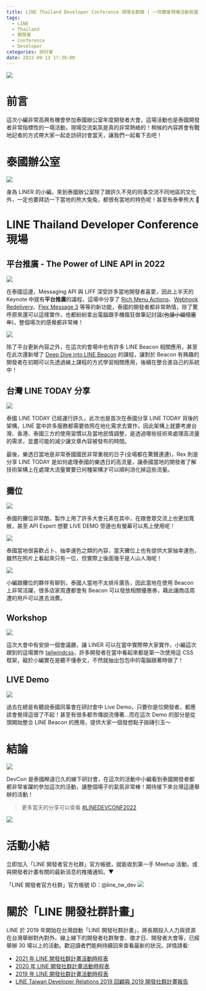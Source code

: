 ```yaml
---
title: LINE Thailand Developer Conference 現場全都錄 | 一同體會現場活動氛圍！
tags:
  - LINE
  - Thailand
  - 開發者
  - Conference
  - Developer
categories: 研討會
date: 2022-09-13 17:39:00
---
```



![](https://nijialin.com/images/2022/th-1/all.jpg)

# 前言

這次小編非常高興有機會參加泰國辦公室年度開發者大會，這場活動也是泰國開發者非常指標性的一場活動，現場交流氣氛是真的非常熱絡的！稍候的內容將會有戰地記者的方式帶大家一起走訪研討會當天，讓我們一起看下去吧！

<!-- more -->

# 泰國辦公室

![](https://nijialin.com/images/2022/th-1/brown2.JPG)

身為 LINER 的小編，來到泰國辦公室除了跟許久不見的同事交流不同地區的文化外，一定也要拜訪一下當地的熊大兔兔，都很有當地的特色呢！甚至有泰拳熊大 🤩

# LINE Thailand Developer Conference 現場

## 平台推廣 - The Power of LINE API in 2022

![](https://nijialin.com/images/2022/th-1/evangelist1.JPG)

在泰國這邊，Messaging API 與 LIFF 深受許多當地開發者喜愛，因此上半天的 Keynote 中就有**平台推廣**的議程，這場中分享了 [Rich Menu Actions](https://engineering.linecorp.com/zh-hant/blog/messaging-api-2022-new-features/#20220513-new-richmenu-actions)、[Webhook Redelivery](https://developers.line.biz/en/news/2022/04/19/webhook-redelivery/#add-webhook-redelivery-2022-04-19)、[Flex Message 3](https://developers.line.biz/en/news/2022/03/11/flex-message-update-3-released/) 等等的新功能，泰國的開發者都非常熱情，除了驚呼原來還可以這樣實作，也都紛紛拿出電腦跟手機瘋狂做筆記討論(~~也讓小編憶當年~~)，整個場次的感覺都非常棒！

![](https://nijialin.com/images/2022/th-1/evangelist2.png)

除了平台更新內容之外，在這次的會場中也有許多 LINE Beacon 相關應用，甚至在此次還新增了 [Deep Dive into LINE Beacon](https://skooldio.com/courses/deep-dive-into-line-beacon) 的課程，讓對於 Beacon 有興趣的開發者在初期可以先透過線上課程的方式學習相關應用，後續在整合進自己的系統中！

## 台灣 LINE TODAY 分享

![](https://nijialin.com/images/2022/th-1/rex1.jpeg)

泰國 LINE TODAY 已經運行許久，此次也是首次在泰國分享 LINE TODAY 背後的架構，LINE 當中許多服務都需要依照在地化需求去實作，因此架構上就要考慮台灣、香港、泰國三方的使用習慣以及當地民情調整，是透過哪些技術來處理高流量的需求，並盡可能的減少讓文章內容被發布的時間。

最後，樂透日當地是非常泰國國民非常重視的日子(全場都在驚聲連連)，Rex 則是分享 LINE TODAY 是如何處理泰國的樂透日的高流量，讓泰國當地的開發者了解技術架構上在處理大流量實要已何種架構才可以順利消化掉這些流量。

## 攤位

![](https://nijialin.com/images/2022/th-1/booth1.JPG)

泰國的攤位非常酷，製作上用了許多大會元素在其中，在跟會眾交流上也更加寬敞，甚至 API Expert 想要 LIVE DEMO 旁邊也有螢幕可以馬上使用呢！

![](https://nijialin.com/images/2022/th-1/lucky1.JPG)

泰國當地很喜歡占卜、抽幸運色之類的內容，當天攤位上也有提供大家抽幸運色，雖然在照片上看起來只有一位，但實際上後面幾乎是人山人海呢！

![](https://nijialin.com/images/2022/th-1/beacon1.JPG)

小編跟攤位的夥伴有聊到，泰國人當地不太排斥廣告，因此當地在使用 Beacon 上非常活躍，很多店家周遭都會有 Beacon 可以發放相關優惠券，藉此讓商店周遭的用戶可以進去消費。

## Workshop

![](https://nijialin.com/images/2022/th-1/workshop.JPG)

這次大會中有安排一個會議廳，讓 LINER 可以在當中實際帶大家實作，小編這次跟到的這場實作 [tailwindcss](https://tailwindcss.com/)，許多開發者在當中看起來都是第一次使用這 CSS 框架，礙於小編實在是聽不懂泰文，不然就抽出包包中的電腦跟著時做了！

## LIVE Demo

![](https://nijialin.com/images/2022/th-1/tee1.jpeg)

過去在總是有聽說泰國同事會在研討會中 Live Demo，只要你是位開發者，都應該會覺得這很了不起！甚至有很多都市傳說流傳著...而在這次 Demo 的部分是從頭開始整合 LINE Beacon 的應用，提供大家一個發想點子拋磚引玉～

# 結論

![](https://nijialin.com/images/2022/th-1/gift1.JPG)

DevCon 是泰國睽違已久的線下研討會，在這次的活動中小編看到泰國開發者都都非常雀躍的參加這次的活動，讓整個場子的氣氛非常棒！期待接下來台灣這邊舉辦的活動！

> 更多當天的分享可以查看 [#LINEDEVCONF2022](https://www.facebook.com/hashtag/linedevconf2022)

![](https://nijialin.com/images/2022/th-1/end1.JPG)

# 活動小結

立即加入「LINE 開發者官方社群」官方帳號，就能收到第一手 Meetup 活動，或與開發者計畫有關的最新消息的推播通知。▼

「LINE 開發者官方社群」官方帳號 ID：@line_tw_dev
![](https://www.evanlin.com/images/2020/line-tw-dev-qr.png)

# 關於「LINE 開發社群計畫」

LINE 於 2019 年開始在台灣啟動「LINE 開發社群計畫」，將長期投入人力與資源在台灣舉辦對內對外、線上線下的開發者社群聚會、徵才日、開發者大會等，已經舉辦 30 場以上的活動。歡迎讀者們能夠持續回來查看最新的狀況。詳情請看:

- [2021 年 LINE 開發社群計畫活動時程表](https://engineering.linecorp.com/zh-hant/blog/2021-line-tw-devrel/)
- [2020 年 LINE 開發社群計畫活動時程表](https://engineering.linecorp.com/zh-hant/blog/2020-line-tw-devrel/)
- [2019 年 LINE 開發社群計畫活動時程表](https://engineering.linecorp.com/zh-hant/blog/line-taiwan-developer-relations-2019-plan/)
- [LINE Taiwan Developer Relations 2019 回顧與 2019 開發社群計畫報告](https://engineering.linecorp.com/zh-hant/blog/line-taiwan-developer-relations-2019/)

<style>
  section.compact {
    font-size: 150%  
  }
  img[alt~="center"] {
    display: block;
    margin: 0 auto;
  }
</style>

